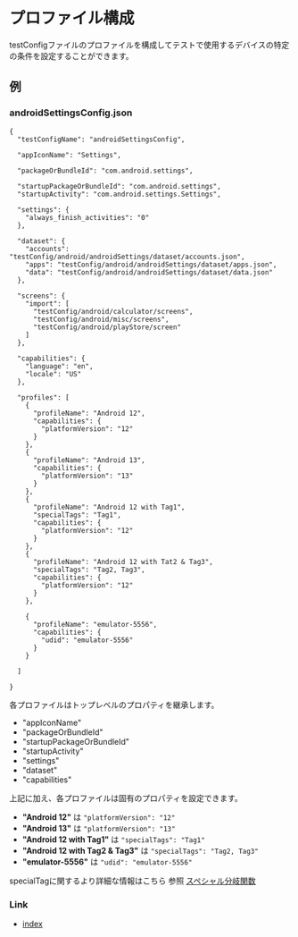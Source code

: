 # プロファイル構成

testConfigファイルのプロファイルを構成してテストで使用するデバイスの特定の条件を設定することができます。

## 例

### androidSettingsConfig.json

```
{
  "testConfigName": "androidSettingsConfig",

  "appIconName": "Settings",

  "packageOrBundleId": "com.android.settings",

  "startupPackageOrBundleId": "com.android.settings",
  "startupActivity": "com.android.settings.Settings",

  "settings": {
    "always_finish_activities": "0"
  },

  "dataset": {
    "accounts": "testConfig/android/androidSettings/dataset/accounts.json",
    "apps": "testConfig/android/androidSettings/dataset/apps.json",
    "data": "testConfig/android/androidSettings/dataset/data.json"
  },

  "screens": {
    "import": [
      "testConfig/android/calculator/screens",
      "testConfig/android/misc/screens",
      "testConfig/android/playStore/screen"
    ]
  },

  "capabilities": {
    "language": "en",
    "locale": "US"
  },

  "profiles": [
    {
      "profileName": "Android 12",
      "capabilities": {
        "platformVersion": "12"
      }
    },
    {
      "profileName": "Android 13",
      "capabilities": {
        "platformVersion": "13"
      }
    },
    {
      "profileName": "Android 12 with Tag1",
      "specialTags": "Tag1",
      "capabilities": {
        "platformVersion": "12"
      }
    },
    {
      "profileName": "Android 12 with Tat2 & Tag3",
      "specialTags": "Tag2, Tag3",
      "capabilities": {
        "platformVersion": "12"
      }
    },

    {
      "profileName": "emulator-5556",
      "capabilities": {
        "udid": "emulator-5556"
      }
    }

  ]

}
```

各プロファイルはトップレベルのプロパティを継承します。

* "appIconName"
* "packageOrBundleId"
* "startupPackageOrBundleId"
* "startupActivity"
* "settings"
* "dataset"
* "capabilities"

上記に加え、各プロファイルは固有のプロパティを設定できます。

* **"Android 12"** は `"platformVersion": "12"`
* **"Android 13"** は `"platformVersion": "13"`
* **"Android 12 with Tag1"** は `"specialTags": "Tag1"`
* **"Android 12 with Tag2 & Tag3"** は `"specialTags": "Tag2, Tag3"`
* **"emulator-5556"** は `"udid": "emulator-5556"`

specialTagに関するより詳細な情報はこちら
参照 [スペシャル分岐関数](../../basic/function_property/branch/special_branch_functions_ja.md)

### Link

- [index](../../index_ja.md)
